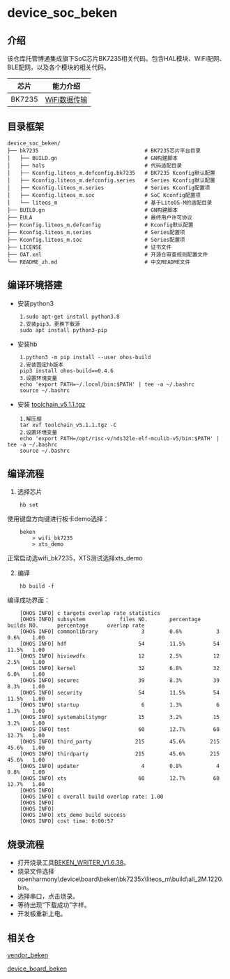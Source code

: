 # device_soc_beken

## 介绍

该仓库托管博通集成旗下SoC芯片BK7235相关代码。包含HAL模块、WiFi配网、BLE配网，以及各个模块的相关代码。

| 芯片    | 能力介绍			|   
| -------------- | -------------|
| BK7235	| [WiFi数据传输](http://www.bekencorp.com/index/goods/detail/cid/40.html)|

## 目录框架

```
device_soc_beken/
├── bk7235									# BK7235芯片平台目录
│   ├── BUILD.gn							# GN构建脚本
│   ├── hals								# 代码适配目录
│   ├── Kconfig.liteos_m.defconfig.bk7235	# BK7235 Kconfig默认配置
│   ├── Kconfig.liteos_m.defconfig.series	# Series Kconfig默认配置
│   ├── Kconfig.liteos_m.series				# Series Kconfig配置项
│   ├── Kconfig.liteos_m.soc				# SoC Kconfig配置项
│   └── liteos_m							# 基于LiteOS-M的适配目录
├── BUILD.gn								# GN构建脚本
├── EULA									# 最终用户许可协议
├── Kconfig.liteos_m.defconfig				# Kconfig默认配置
├── Kconfig.liteos_m.series					# Series配置项
├── Kconfig.liteos_m.soc					# Series配置项
├── LICENSE									# 证书文件
├── OAT.xml									# 开源仓审查规则配置文件
└── README_zh.md							# 中文README文件
```

## 编译环境搭建
* 安装python3

```
	1.sudo apt-get install python3.8
	2.安装pip3，更换下载源
	sudo apt install python3-pip
```

* 安装hb

```
	1.python3 -m pip install --user ohos-build
	2.安装固定hb版本
	pip3 install ohos-build==0.4.6
	3.设置环境变量
	echo 'export PATH=~/.local/bin:$PATH' | tee -a ~/.bashrc
	source ~/.bashrc
```

* 安装 [toolchain_v5.1.1.tgz](http://dl.bekencorp.com/tools/toolchain/toolchain_v5.1.1.tgz)

```
	1.解压缩
	tar xvf toolchain_v5.1.1.tgz -C
	2.设置环境变量
	echo 'export PATH=/opt/risc-v/nds32le-elf-mculib-v5/bin:$PATH' | tee -a ~/.bashrc
	source ~/.bashrc

```

## 编译流程

1. 选择芯片

```
	hb set
```
使用键盘方向键进行板卡demo选择：

```
	beken
 		> wifi_bk7235
 		> xts_demo
```
正常启动选wifi_bk7235，XTS测试选择xts_demo

2. 编译
	
```
 	hb build -f
```
编译成功界面：
```
 	[OHOS INFO] c targets overlap rate statistics
	[OHOS INFO] subsystem           files NO.       percentage      builds NO.      percentage      overlap rate
	[OHOS INFO] commonlibrary              3        0.6%           3        0.6%    1.00
	[OHOS INFO] hdf                       54        11.5%         54        11.5%   1.00
	[OHOS INFO] hiviewdfx                 12        2.5%          12        2.5%    1.00
	[OHOS INFO] kernel                    32        6.8%          32        6.8%    1.00
	[OHOS INFO] securec                   39        8.3%          39        8.3%    1.00
	[OHOS INFO] security                  54        11.5%         54        11.5%   1.00
	[OHOS INFO] startup                    6        1.3%           6        1.3%    1.00
	[OHOS INFO] systemabilitymgr          15        3.2%          15        3.2%    1.00
	[OHOS INFO] test                      60        12.7%         60        12.7%   1.00
	[OHOS INFO] third_party              215        45.6%        215        45.6%   1.00
	[OHOS INFO] thirdparty               215        45.6%        215        45.6%   1.00
	[OHOS INFO] updater                    4        0.8%           4        0.8%    1.00
	[OHOS INFO] xts                       60        12.7%         60        12.7%   1.00
	[OHOS INFO] 
	[OHOS INFO] c overall build overlap rate: 1.00
	[OHOS INFO] 
	[OHOS INFO] 
	[OHOS INFO] xts_demo build success
	[OHOS INFO] cost time: 0:00:57
```

## 烧录流程

-
	打开烧录工具[BEKEN_WRITER_V1.6.38](http://dl.bekencorp.com/tools/flash/)。
-
	烧录文件选择openharmony\device\board\beken\bk7235x\liteos_m\build\all_2M.1220.bin。
-
	选择串口，点击烧录。
-
	等待出现“下载成功”字样。
-
	开发板重新上电。


## 相关仓

[vendor_beken](https://gitee.com/openharmony-sig/vendor_beken)

[device_board_beken](https://gitee.com/openharmony-sig/device_board_beken)
